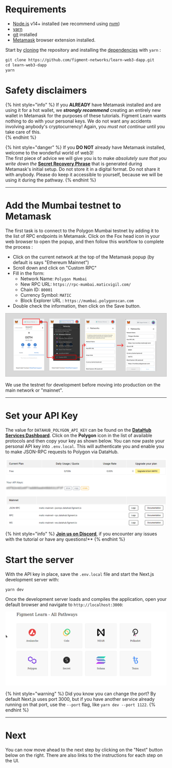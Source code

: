 # Requirements

* [Node.js](https://nodejs.org) v14+ installed (we recommend using [nvm](https://github.com/nvm-sh/nvm))
* [yarn](https://yarnpkg.com/) 
* [git](https://git-scm.com/book/en/v2/Getting-Started-Installing-Git) installed
* [Metamask](https://metamask.io/) browser extension installed. 

Start by [cloning](https://git-scm.com/docs/git-clone) the repository and installing the [dependencies](https://classic.yarnpkg.com/en/docs/managing-dependencies/) with `yarn` :

```text
git clone https://github.com/figment-networks/learn-web3-dapp.git
cd learn-web3-dapp
yarn
```

# Safety disclaimers

{% hint style="info" %}
If you **ALREADY** have Metamask installed and are using it for a hot wallet, we _**strongly recommend**_ creating an entirely new wallet in Metamask for the purposes of these tutorials. Figment Learn wants nothing to do with your personal keys. We do not want any accidents involving anybody's cryptocurrency! Again, you _must not continue_ until you take care of this.  
{% endhint %}

{% hint style="danger" %}
If you **DO NOT** already have Metamask installed, welcome to the wonderful world of web3!   
The first piece of advice we will give you is to make _absolutely sure that you write down the_ [**Secret Recovery Phrase**](https://community.metamask.io/t/what-is-a-secret-recovery-phrase-and-how-to-keep-your-crypto-wallet-secure/3440) that is generated during Metamask's initial setup. Do not store it in a digital format. Do not share it with anybody. Please do keep it accessible to yourself, because we will be using it during the pathway. 
{% endhint %}

-------------------------------------

# Add the Mumbai testnet to Metamask

The first task is to connect to the Polygon Mumbai testnet by adding it to the list of RPC endpoints in Metamask. Click on the Fox head icon in your web browser to open the popup, and then follow this workflow to complete the process :

* Click on the current network at the top of the Metamask popup (by default is says "Ethereum Mainnet")
* Scroll down and click on "Custom RPC"
* Fill in the form:
  * Network Name: `Polygon Mumbai`
  * New RPC URL: `https://rpc-mumbai.maticvigil.com/`
  * Chain ID: `80001`
  * Currency Symbol: `MATIC`
  * Block Explorer URL : `https://mumbai.polygonscan.com`
* Double check the information, then click on the Save button.

![](../../../.gitbook/assets/add_mumbai.png)

We use the testnet for development before moving into production on the main network or "mainnet".

-------------------------------------

# Set your API Key

The value for `DATAHUB_POLYGON_API_KEY` can be found on the [**DataHub Services Dashboard**](https://datahub.figment.io/services/Polygon). Click on the **Polygon** icon in the list of available protocols and then copy your key as shown below. You can now paste your personal API key into `.env.local`. This will authenticate you and enable you to make JSON-RPC requests to Polygon via DataHub.

![](../../../.gitbook/assets/pathways/polygon/polygon-setup.gif)

{% hint style="info" %}
[**Join us on Discord**](https://discord.gg/fszyM7K), if you encounter any issues with the tutorial or have any questions!**
{% endhint %}


# Start the server

With the API key in place, save the `.env.local` file and start the Next.js development server with:

```text
yarn dev
```

Once the development server loads and compiles the application, open your default browser and navigate to `http://localhost:3000`:

![](../../../.gitbook/assets/pathway-home.gif)

{% hint style="warning" %}
Did you know you can change the port? By default Next.js uses port 3000, but if you have another service already running on that port, use the `--port` flag, like `yarn dev --port 1122`.
{% endhint %}

-------------------------------------

# Next

You can now move ahead to the next step by clicking on the "Next" button below on the right. There are also links to the instructions for each step on the UI.
